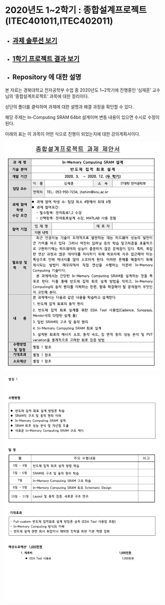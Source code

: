 # 2020년도 1~2학기 : 종합설계프로젝트 (ITEC401011,ITEC402011)

* ## [과제 솔루션 보기](HW/README.md)

* ## [1학기 프로젝트 결과 보기](Project/README.md)

* ## Repository 에 대한 설명

본 자료는 경북대학교 전자공학부 수업 중 2020년도 1~2학기에 진행중인 ‘심재훈’ 교수님의 ‘종합설계프로젝트’ 과목에 대한 정리이다.

상단의 폴더를 클릭하며 과제에 대한 설명과 해결 과정을 확인할 수 있다.

해당 주제는 In-Computing SRAM 64bit 설계이며 변동 내용이 있으면 수시로 수정이 된다.

아래의 표는 이 과목이 어떤 식으로 진행이 되었는지에 대한 강의계획서이다.

![01](./images/01.png )

![02](./images/02.png )
 
